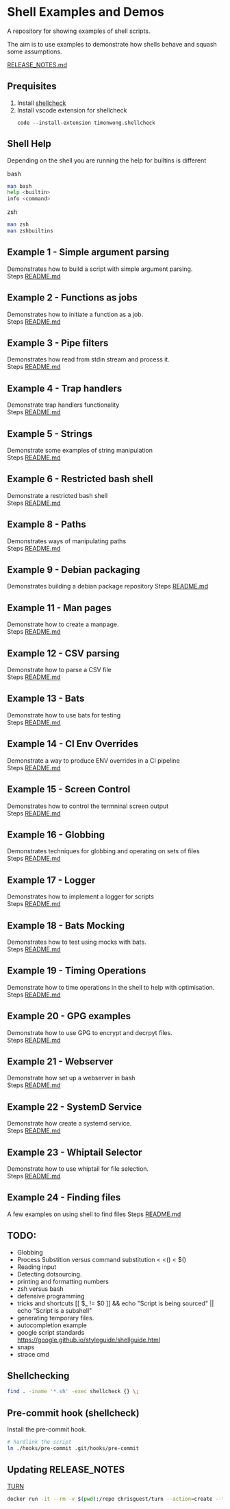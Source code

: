 # Shell Examples and Demos
A repository for showing examples of shell scripts.

The aim is to use examples to demonstrate how shells behave and squash some assumptions. 

[RELEASE_NOTES.md](./RELEASE_NOTES.md)

## Prequisites 
1. Install [shellcheck](https://github.com/koalaman/shellcheck)
1. Install vscode extension for shellcheck
    ```
    code --install-extension timonwong.shellcheck
    ```
## Shell Help
Depending on the shell you are running the help for builtins is different  
  
bash
```sh
man bash
help <builtin>
info <command>
```

zsh
```sh
man zsh
man zshbuiltins
```

## Example 1 - Simple argument parsing
Demonstrates how to build a script with simple argument parsing.  
Steps [README.md](./01_argument_parsing/README.md)  

## Example 2 - Functions as jobs
Demonstrates how to initiate a function as a job.  
Steps [README.md](./02_job_functions/README.md)  

## Example 3 - Pipe filters
Demonstrates how read from stdin stream and process it.    
Steps [README.md](./03_pipe_filter_function/README.md)  

## Example 4 - Trap handlers
Demonstrate trap handlers functionality   
Steps [README.md](./04_trap/README.md)  

## Example 5 - Strings
Demonstrate some examples of string manipulation   
Steps [README.md](./05_strings/README.md)  

## Example 6 - Restricted bash shell
Demonstrate a restricted bash shell  
Steps [README.md](./06_restricted_bash/README.md)  

## Example 8 - Paths
Demonstrates ways of manipulating paths  
Steps [README.md](./08_paths/README.md)  

## Example 9 - Debian packaging
Demonstrates building a debian package repository
Steps [README.md](./09_deb_pkg/README.md)  

## Example 11 - Man pages
Demonstrate how to create a manpage.  
Steps [README.md](./11_manpages/README.md)  

## Example 12 - CSV parsing
Demonstrate how to parse a CSV file  
Steps [README.md](./12_csv/README.md)  

## Example 13 - Bats
Demonstrate how to use bats for testing  
Steps [README.md](./13_bats/README.md)  

## Example 14 - CI Env Overrides
Demonstrate a way to produce ENV overrides in a CI pipeline  
Steps [README.md](./14_ci_env_overrides/README.md) 

## Example 15 - Screen Control
Demonstrates how to control the termninal screen output  
Steps [README.md](./15_screen_control/README.md) 

## Example 16 - Globbing
Demonstrates techniques for globbing and operating on sets of files  
Steps [README.md](./16_globbing/README.md) 

## Example 17 - Logger
Demonstrates how to implement a logger for scripts   
Steps [README.md](./17_logger/README.md) 

## Example 18 - Bats Mocking 
Demonstrates how to test using mocks with bats.  
Steps [README.md](./18_bats_mock/README.md) 

## Example 19 - Timing Operations 
Demonstrate how to time operations in the shell to help with optimisation.  
Steps [README.md](./19_timing_operations/README.md) 

## Example 20 - GPG examples 
Demonstrate how to use GPG to encrypt and decrpyt files.  
Steps [README.md](./20_gpg/README.md) 

## Example 21 - Webserver 
Demonstrate how set up a webserver in bash  
Steps [README.md](./21_webserver/README.md)

## Example 22 - SystemD Service
Demonstrate how create a systemd service.  
Steps [README.md](./22_systemd_service/README.md) 

## Example 23 - Whiptail Selector
Demonstrate how to use whiptail for file selection.  
Steps [README.md](./23_whiptail_selection/README.md) 

## Example 24 - Finding files
A few examples on using shell to find files
Steps [README.md](./24_finding_files/README.md) 

## TODO:
  * Globbing 
  * Process Substition versus command substitution < <() < $()
  * Reading input 
  * Detecting dotsourcing. 
  * printing and formatting numbers
  * zsh versus bash
  * defensive programming
  * tricks and shortcuts [[ $_ != $0 ]] && echo "Script is being sourced" || echo "Script is a subshell"
  * generating temporary files. 
  * autocompletion example
  * google script standards https://google.github.io/styleguide/shellguide.html
  * snaps
  * strace cmd 

## Shellchecking

```sh
find . -iname '*.sh' -exec shellcheck {} \; 
```

## Pre-commit hook (shellcheck)
Install the pre-commit hook.  
```sh
# hardlink the script 
ln ./hooks/pre-commit .git/hooks/pre-commit  
```

## Updating RELEASE_NOTES
[TURN](https://github.com/chrisguest75/turn)

```sh
docker run -it --rm -v $(pwd):/repo chrisguest/turn --action=create --type=release --includenext --tags
```